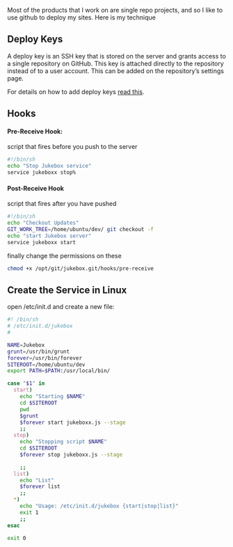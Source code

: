 Most of the products that I work on are single repo projects, and so I like to use github to deploy my sites. Here is my technique

## Deploy Keys

A deploy key is an SSH key that is stored on the server and grants access to a single repository on GitHub. This key is attached directly to the repository instead of to a user account. This can be added on the repository’s settings page.

For details on how to add deploy keys [read this](https://help.github.com/articles/managing-deploy-keys#deploy-keys).

## Hooks

#### Pre-Receive Hook:

script that fires before you push to the server

```sh
#!/bin/sh
echo "Stop Jukebox service"
service jukeboxx stop%
```
#### Post-Receive Hook

script that fires after you have pushed

```sh
#!/bin/sh
echo "Checkout Updates"
GIT_WORK_TREE=/home/ubuntu/dev/ git checkout -f
echo "start Jukebox server"
service jukeboxx start
```
finally change the permissions on these

```sh
chmod +x /opt/git/jukebox.git/hooks/pre-receive
```
## Create the Service in Linux

open /etc/init.d and create a new file:

```sh
#! /bin/sh
# /etc/init.d/jukebox
#

NAME=Jukebox
grunt=/usr/bin/grunt
forever=/usr/bin/forever
SITEROOT=/home/ubuntu/dev
export PATH=$PATH:/usr/local/bin/

case "$1" in
  start)
    echo "Starting $NAME"
    cd $SITEROOT
    pwd
    $grunt
    $forever start jukeboxx.js --stage
    ;;
  stop)
    echo "Stopping script $NAME"
    cd $SITEROOT
    $forever stop jukeboxx.js --stage

    ;;
  list)
    echo "List"
    $forever list
    ;;
  *)
    echo "Usage: /etc/init.d/jukebox {start|stop|list}"
    exit 1
    ;;
esac

exit 0
```